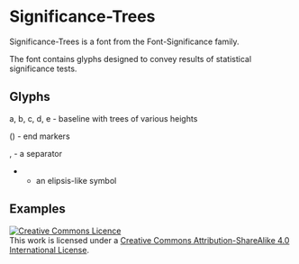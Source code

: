 # Significance-Trees

Significance-Trees is a font from the Font-Significance family. 

The font contains glyphs designed to convey results of statistical significance tests.


## Glyphs

a, b, c, d, e - baseline with trees of various heights

() - end markers

, - a separator

+ - an elipsis-like symbol


## Examples



<a rel="license" href="http://creativecommons.org/licenses/by-sa/4.0/"><img alt="Creative Commons Licence" style="border-width:0" src="https://i.creativecommons.org/l/by-sa/4.0/88x31.png" /></a><br />This work is licensed under a <a rel="license" href="http://creativecommons.org/licenses/by-sa/4.0/">Creative Commons Attribution-ShareAlike 4.0 International License</a>.
